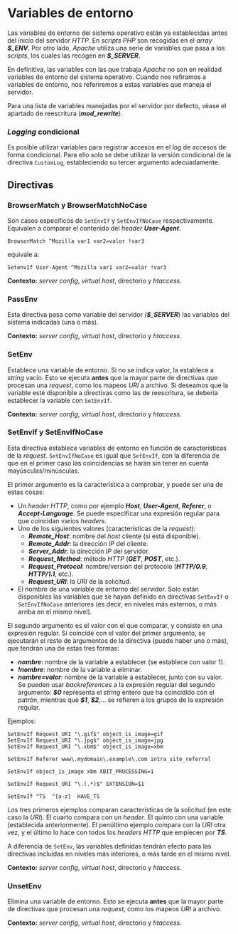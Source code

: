 # Variables de entorno

Las variables de entorno del sistema operativo están ya establecidas antes del inicio del servidor *HTTP*. En *scripts PHP* son recogidas en el *array* ***\$_ENV***. Por otro lado, *Apache* utiliza una serie de variables que pasa a los *scripts*, los cuales las recogen en ***\$_SERVER***.

En definitiva, las variables con las que trabaja *Apache* no son en realidad variables de entorno del sistema operativo. Cuando nos refiramos a variables de entorno, nos referiremos a estas variables que maneja el servidor.

Para una lista de variables manejadas por el servidor por defecto, véase el apartado de reescritura (***mod_rewrite***).

### *Logging* condicional

Es posible utilizar variables para registrar accesos en el *log* de accesos de forma condicional. Para ello solo se debe utilizar la versión condicional de la directiva `CustomLog`, estableciendo su tercer argumento adecuadamente.

## Directivas

### BrowserMatch y BrowserMatchNoCase

Son casos específicos de `SetEnvIf` y `SetEnvIfNoCase` respectivamente. Equivalen a comparar el contenido del *header* ***User-Agent***.

```
BrowserMatch ^Mozilla var1 var2=valor !var3
```

equivale a:

```
SetenvIf User-Agent ^Mozilla var1 var2=valor !var3
```

**Contexto:** *server config*, *virtual host*, directorio y *htaccess*.

### PassEnv

Esta directiva pasa como variable del servidor (***\$_SERVER***) las variables del sistema indicadas (una o más).

**Contexto:** *server config*, *virtual host*, directorio y *htaccess*.

### SetEnv

Establece una variable de entorno. Si no se indica valor, la establece a *string* vacío. Esto se ejecuta **antes** que la mayor parte de directivas que procesan una *request*, como los mapeos *URI* a archivo. Si deseamos que la variable esté disponible a directivas como las de reescritura, se debería establecer la variable con `SetEnvIf`.

**Contexto:** *server config*, *virtual host*, directorio y *htaccess*.

### SetEnvIf y SetEnvIfNoCase

Esta directiva establece variables de entorno en función de características de la *request*. `SetEnvIfNoCase` es igual que `SetEnvIf`, con la diferencia de que en el primer caso las coincidencias se harán sin tener en cuenta mayúsculas/minúsculas.

El primer argumento es la característica a comprobar, y puede ser una de estas cosas:

- Un *header HTTP*, como por ejemplo ***Host***, ***User-Agent***, ***Referer***, o ***Accept-Language***. Se puede especificar una expresión regular para que coincidan varios *headers*.
- Uno de los siguientes valores (características de la *request*):
    - ***Remote_Host***: nombre del *host* cliente (si está disponible).
    - ***Remote_Addr***: la dirección *IP* del cliente.
    - ***Server_Addr***:  la dirección *IP* del servidor.
    - ***Request_Method***: método *HTTP* (***GET***, ***POST***, etc.).
    - ***Request_Protocol***: nombre/versión del protocolo (***HTTP/0.9***, ***HTTP/1.1***, etc.).
    - ***Request_URI***: la *URI* de la solicitud.
- El nombre de una variable de entorno del servidor. Solo están disponibles las variables que se hayan definido en directivas `SetEnvIf` o `SetEnvIfNoCase` anteriores (es decir, en niveles más externos, o más arriba en el mismo nivel).

El segundo argumento es el valor con el que comparar, y consiste en una expresión regular. Si coincide con el valor del primer argumento, se ejecutarán el resto de argumentos de la directiva (puede haber uno o más), que tendrán una de estas tres formas:

- ***nombre***: nombre de la variable a establecer (se establece con valor 1).
- ***!nombre***: nombre de la variable a eliminar.
- ***nombre=valor***: nombre de la variable a establecer, junto con su valor. Se pueden usar *backreferences* a la expresión regular del segundo argumento: ***\$0*** representa el *string* entero que ha coincidido con el patrón, mientras que ***\$1***, ***\$2***,... se refieren a los grupos de la expresión regular.

Ejemplos:

```
SetEnvIf Request_URI "\.gif$" object_is_image=gif
SetEnvIf Request_URI "\.jpg$" object_is_image=jpg
SetEnvIf Request_URI "\.xbm$" object_is_image=xbm

SetEnvIf Referer www\.mydomain\.example\.com intra_site_referral

SetEnvIf object_is_image xbm XBIT_PROCESSING=1

SetEnvIf Request_URI "\.(.*)$" EXTENSION=$1

SetEnvIf ^TS  ^[a-z]  HAVE_TS
```

Los tres primeros ejemplos comparan características de la solicitud (en este caso la *URI*). El cuarto compara con un *header*. El quinto con una variable (establecida anteriormente). El penúltimo ejemplo compara con la *URI* otra vez, y el último lo hace con todos los *headers HTTP* que empiecen por ***TS***.

A diferencia de `SetEnv`, las variables definidas tendrán efecto para las directivas incluidas en niveles más interiores, o más tarde en el mismo nivel.

**Contexto:** *server config*, *virtual host*, directorio y *htaccess*.

### UnsetEnv

Elimina una variable de entorno. Esto se ejecuta **antes** que la mayor parte de directivas que procesan una *request*, como los mapeos *URI* a archivo.

**Contexto:** *server config*, *virtual host*, directorio y *htaccess*.
